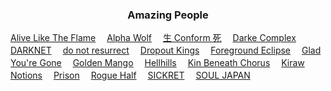 <p align="center">
  <h3 align="center">Amazing People</h1>

  <a href="https://youtu.be/aEHsaU-dcVM">Alive Like The Flame</a>　
  <a href="https://youtu.be/YtCrgi47dTM">Alpha Wolf</a>　
  <a href="https://youtu.be/VTz4ox9UB3g">生 Conform 死</a>　
  <a href="https://youtu.be/sO-ZF__7f9k">Darke Complex</a>　
  <a href="https://youtu.be/0uJjVbWZ8Cg">DARKNET</a>　
  <a href="https://youtu.be/uUJvP2zHwOo">do not resurrect</a>　
  <a href="https://youtu.be/LTTeDrIJELY">Dropout Kings</a>　
  <a href="https://youtu.be/zQnsbPaiWSo">Foreground Eclipse</a>　
  <a href="https://youtu.be/4Za-UDYnm48">Glad You're Gone</a>　
  <a href="https://youtu.be/grOR0G0GX8U">Golden Mango</a>　
  <a href="https://youtu.be/3tU_RlkhMjo">Hellhills</a>　
  <a href="https://youtu.be/96RI91HiEc0">Kin Beneath Chorus</a>　
  <a href="https://youtu.be/_szodkoPLwY">Kiraw</a>　
  <a href="https://youtu.be/F8tWb4o_F08">Notions</a>　
  <a href="https://youtu.be/cP_ptkUwM3w">Prison</a>　
  <a href="https://youtu.be/nMTdIROW2Rk">Rogue Half</a>　
  <a href="https://youtu.be/ZuuVTL2mxWE">SICKRET</a>　
  <a href="https://youtu.be/e336xsKgd54">SOUL JAPAN</a>　
</p>
